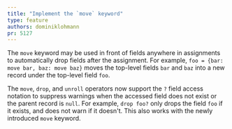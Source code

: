 ```yaml
---
title: "Implement the `move` keyword"
type: feature
authors: dominiklohmann
pr: 5127
---
```


The `move` keyword may be used in front of fields anywhere in assignments to
automatically drop fields after the assignment. For example, `foo = {bar: move
bar, baz: move baz}` moves the top-level fields `bar` and `baz` into a new
record under the top-level field `foo`.

The `move`, `drop`, and `unroll` operators now support the `?` field access
notation to suppress warnings when the accessed field does not exist or the
parent record is `null`. For example, `drop foo?` only drops the field `foo` if
it exists, and does not warn if it doesn't. This also works with the newly
introduced `move` keyword.

